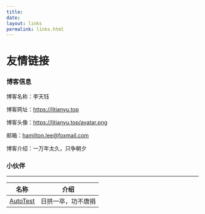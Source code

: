 ```yaml
---
title: 
date: 
layout: links
permalink: links.html
---
```


# 友情链接

### 博客信息

博客名称：李天钰

博客网址：https://litianyu.top

博客头像：https://litianyu.top/avatar.png

邮箱：hamilton.lee@foxmail.com

博客介绍：一万年太久，只争朝夕


### 小伙伴

--------------------------------------------------
名称|介绍
-|-
[AutoTest](https://autotest.top)|日拱一卒，功不唐捐
